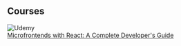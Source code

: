 ## Courses
![Udemy](https://img.shields.io/badge/Udemy-A435F0?style=for-the-badge&logo=Udemy&logoColor=white)
<br />
[Microfrontends with React: A Complete Developer's Guide](https://www.udemy.com/course/learn-flutter-dart-to-build-ios-android-apps/)
